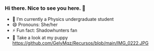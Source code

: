 ### Hi there. Nice to see you here. 👋

- 🔭 I’m currently a Physics undergraduate student 
- 😄 Pronouns: She/her
- ⚡ Fun fact: Shadowhunters fan
- 🤔 Take a look at my puppy
https://github.com/GelyMqz/Recursos/blob/main/IMG_0222.JPG
